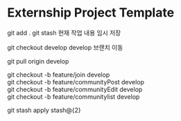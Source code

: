 # Externship Project Template

git add .
git stash 현재 작업 내용 임시 저장

git checkout develop develop 브랜치 이동

git pull origin develop

git checkout -b feature/join develop  
git checkout -b feature/communityPost develop  
git checkout -b feature/communityEdit develop  
git checkout -b feature/communitylist develop

git stash apply stash@{2}
